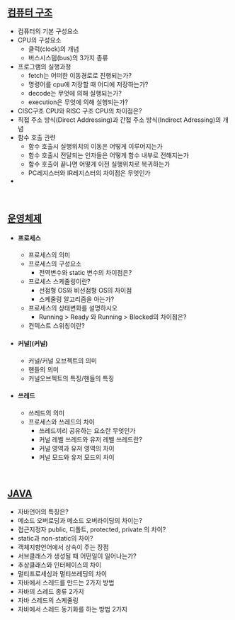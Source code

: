 ## [컴퓨터 구조](./computer_architecture.md#컴퓨터-구조)

- 컴퓨터의 기본 구성요소
- CPU의 구성요소
  - 클럭(clock)의 개념
  - 버스시스템(bus)의 3가지 종류
- 프로그램의 실행과정
  - fetch는 어떠한 이동경로로 진행되는가?
  - 명령어를 cpu에 저장할 때 어디에 저장하는가?
  - decode는 무엇에 의해 실행되는가?
  - execution은 무엇에 의해 실행되는가?
- CISC구조 CPU와 RISC 구조 CPU의 차이점은?
- 직접 주소 방식(Direct Addressing)과 간접 주소 방식(Indirect Adressing)의 개념
- 함수 호출 관련
  - 함수 호출시 실행위치의 이동은 어떻게 이루어지는가
  - 함수 호출시 전달되는 인자들은 어떻게 함수 내부로 전해지는가
  - 함수 호출이 끝나면 어떻게 이전 실행위치로 복귀하는가
  - PC레지스터와 IR레지스터의 차이점은 무엇인가
- 

</br>

## [운영체제](./operating_system.md#운영체제)

- #### 프로세스

  - 프로세스의 의미
  - 프로세스의 구성요소
    - 전역변수와 static 변수의 차이점은?
  - 프로세스 스케줄링이란?
    - 선점형 OS와 비선점형 OS의 차이점
    - 스케줄링 알고리즘을 아는가?
  - 프로세스의 상태변화를 설명하시오
    - Running > Ready 와 Running > Blocked의 차이점은?
  - 컨텍스트 스위칭이란?

- #### 커널](커널)

  - 커널/커널 오브젝트의 의미
  - 핸들의 의미
  - 커널오브젝트의 특징/핸들의 특징

- #### 쓰레드

  - 쓰레드의 의미
  - 프로세스와 쓰레드의 차이
    - 쓰레드끼리 공유하는 요소란 무엇인가
    - 커널 레벨 쓰레드와 유저 레벨 쓰레드란?
    - 커널 영역과 유저 영역의 차이
    - 커널 모드와 유저 모드의 차이

</br>

## [JAVA](./java.md#java)

- 자바언어의 특징은?
- 메소드 오버로딩과 메소드 오버라이딩의 차이는?
- 접근지정자 public, 디폴트, protected, private 의 차이?
- static과 non-static의 차이?
- 객체지향언어에서 상속이 주는 장점
- 서브클래스가 생성될 때 어떤일이 일어나는가?
- 추상클래스와 인터페이스의 차이
- 멀티프로세싱과 멀티쓰레딩의 차이
- 자바에서 스레드를 만드는 2가지 방법
- 자바의 스레드 종류 2가지
- 자바 스레드의 스케줄링
- 자바에서 스레드 동기화를 하는 방법 2가지



